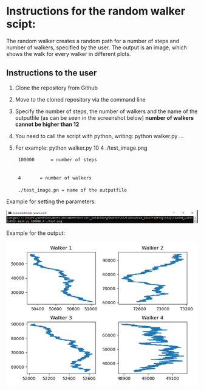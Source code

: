 # Instructions for the random walker scipt:

The random walker creates a random path for a number of steps and number of walkers, specified by the user. The output is an image, which shows the walk for every walker in different
plots.

## Instructions to the user 

1. Clone the repository from Github 
2. Move to the cloned repository via the command line 
3. Specify the number of steps, the number of walkers and the name of the outputfile (as can be seen in the screenshot below)
		**number of walkers cannot be higher than 12** 
4. You need to call the script with python, writing: python walker.py ... 
5. For example: python walker.py 10 4 ./test_image.png

		100000		= number of steps


		4		= number of walkers

		./test_image.pn = name of the outputfile 


Example for setting the parameters: 

![image](https://github.com/hn437/random_walk/blob/yannik/screenshot_readme.PNG)

Example for the output:

![image](https://github.com/hn437/random_walk/blob/yannik/output.png)
